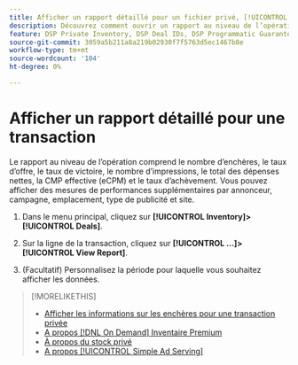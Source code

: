 ```yaml
---
title: Afficher un rapport détaillé pour un fichier privé, [!UICONTROL On Demand]ou [!UICONTROL Simple Ad Serving] Deal
description: Découvrez comment ouvrir un rapport au niveau de l’opération.
feature: DSP Private Inventory, DSP Deal IDs, DSP Programmatic Guaranteed Deals, DSP On Demand Inventory, DSP Simple Ad Serving
source-git-commit: 3059a5b211a8a219b02930f7f5763d5ec1467b8e
workflow-type: tm+mt
source-wordcount: '104'
ht-degree: 0%

---
```


# Afficher un rapport détaillé pour une transaction

Le rapport au niveau de l’opération comprend le nombre d’enchères, le taux d’offre, le taux de victoire, le nombre d’impressions, le total des dépenses nettes, la CMP effective (eCPM) et le taux d’achèvement. Vous pouvez afficher des mesures de performances supplémentaires par annonceur, campagne, emplacement, type de publicité et site.

1. Dans le menu principal, cliquez sur **[!UICONTROL Inventory]>[!UICONTROL Deals]**.

1. Sur la ligne de la transaction, cliquez sur **[!UICONTROL ...]>[!UICONTROL View Report]**.

1. (Facultatif) Personnalisez la période pour laquelle vous souhaitez afficher les données.

>[!MORELIKETHIS]
>
>* [Afficher les informations sur les enchères pour une transaction privée](/help/dsp/inventory/private-deal-auction-insights.md)
>* [A propos [!DNL On Demand] Inventaire Premium](on-demand-inventory-about.md)
>* [À propos du stock privé](private-inventory-about.md)
>* [A propos [!UICONTROL Simple Ad Serving]](simple-deal-about.md)


